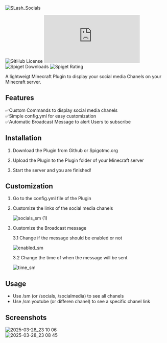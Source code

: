 ![SLash_Socials](https://github.com/user-attachments/assets/cc8a45c2-f44b-4454-b584-6a1abe6c59f0)

![GitHub License](https://img.shields.io/github/license/NotLeon-dev/slashsocials) ![GitHub file size in bytes](https://img.shields.io/github/size/NotLeon-dev/slashsocials/slash-socials-1.6.1.jar) ![Spiget Downloads](https://img.shields.io/spiget/downloads/123518) ![Spiget Rating](https://img.shields.io/spiget/stars/123518)


A lightweigt Minecraft Plugin to display your social media Chanels on your Minecraft server.

## Features
✅Custom Commands to display social media chanels  
✅Simple config.yml for easy customization  
✅Automatic Broadcast Message to alert Users to subscribe  

## Installation

1. Download the Plugin from Github or Spigotmc.org

2. Upload the Plugin to the Plugin folder of your Minecraft server

3. Start the server and you are finished!

## Customization

1. Go to the config.yml file of the Plugin

2. Customize the links of the social media chanels
   
   ![socials_sm (1)](https://github.com/user-attachments/assets/00596031-c14a-4fba-8e7b-2ebadcd53236)

3. Customize the Broadcast message
   
   3.1 Change if the message should be enabled or not
   
    ![enabled_sm](https://github.com/user-attachments/assets/f1525c1b-ddf9-4769-8b35-426c4a792777)

   3.2 Change the time of when the message will be sent

    ![time_sm](https://github.com/user-attachments/assets/b634cb89-3a7a-49f0-9ab5-e177cc2c5936)


## Usage  
- Use /sm (or /socials, /socialmedia) to see all chanels
- Use /sm youtube (or differen chanel) to see a specific chanel link

## Screenshots
![2025-03-28_23 10 06](https://github.com/user-attachments/assets/5a93a767-ea1a-453f-827c-53339699f867)  
![2025-03-28_23 08 45](https://github.com/user-attachments/assets/80d0f7f6-bc4a-486d-8073-8956ae522f2b)

